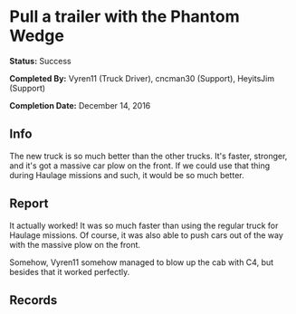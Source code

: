 # Pull a trailer with the Phantom Wedge

**Status:** <span class="status success">Success</span>

**Completed By:** <span>Vyren11</span> (Truck Driver), <span>cncman30</span> (Support), <span>HeyitsJim</span> (Support)

**Completion Date:** December 14, 2016

## Info
The new truck is so much better than the other trucks. It's faster, stronger, and it's got a massive car plow on the front. If we could use that thing during Haulage missions and such, it would be so much better. 

## Report
It actually worked! It was so much faster than using the regular truck for Haulage missions. Of course, it was also able to push cars out of the way with the massive plow on the front.

Somehow, <span>Vyren11</span> somehow managed to blow up the cab with C4, but besides that it worked perfectly.

## Records